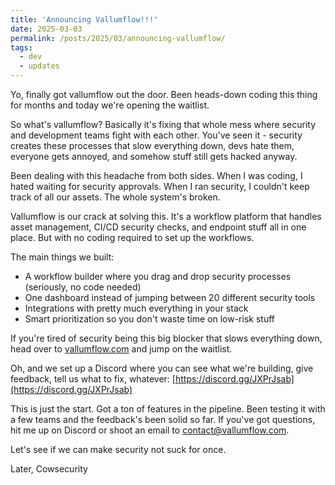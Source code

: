 ```yaml
---
title: 'Announcing Vallumflow!!!'
date: 2025-03-03
permalink: /posts/2025/03/announcing-vallumflow/
tags:
  - dev
  - updates
---
```


Yo, finally got vallumflow out the door. Been heads-down coding this thing for months and today we're opening the waitlist.

So what's vallumflow? Basically it's fixing that whole mess where security and development teams fight with each other. You've seen it - security creates these processes that slow everything down, devs hate them, everyone gets annoyed, and somehow stuff still gets hacked anyway.

Been dealing with this headache from both sides. When I was coding, I hated waiting for security approvals. When I ran security, I couldn't keep track of all our assets. The whole system's broken.

Vallumflow is our crack at solving this. It's a workflow platform that handles asset management, CI/CD security checks, and endpoint stuff all in one place. But with no coding required to set up the workflows.

The main things we built:
- A workflow builder where you drag and drop security processes (seriously, no code needed)
- One dashboard instead of jumping between 20 different security tools
- Integrations with pretty much everything in your stack
- Smart prioritization so you don't waste time on low-risk stuff

If you're tired of security being this big blocker that slows everything down, head over to [vallumflow.com](https://vallumflow.com) and jump on the waitlist.

Oh, and we set up a Discord where you can see what we're building, give feedback, tell us what to fix, whatever: [https://discord.gg/JXPrJsab](https://discord.gg/JXPrJsab)

This is just the start. Got a ton of features in the pipeline. Been testing it with a few teams and the feedback's been solid so far. If you've got questions, hit me up on Discord or shoot an email to contact@vallumflow.com.

Let's see if we can make security not suck for once.

Later,
Cowsecurity
